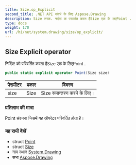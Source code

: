```yaml
---
title: Size.op_Explicit
second_title: .NET API संदर्भ के लिए Aspose.Drawing
description: Size तरक. नर्दष्ट क परवर्तत करत हैSize एक के लएPoint .
type: docs
weight: 170
url: /hi/net/system.drawing/size/op_explicit/
---
```

## Size Explicit operator

निर्दिष्ट को परिवर्तित करता हैSize एक के लिएPoint .

```csharp
public static explicit operator Point(Size size)
```

| पैरामीटर | प्रकार | विवरण |
| --- | --- | --- |
| size | Size | Size रूपान्तरण करने के लिए। |

### प्रतिलाभ की मात्रा

Point संरचना जिसमें यह ऑपरेटर परिवर्तित होता है।

### यह सभी देखें

* struct [Point](../../point/)
* struct [Size](../)
* नाम स्थान [System.Drawing](../../size/)
* सभा [Aspose.Drawing](../../../)


